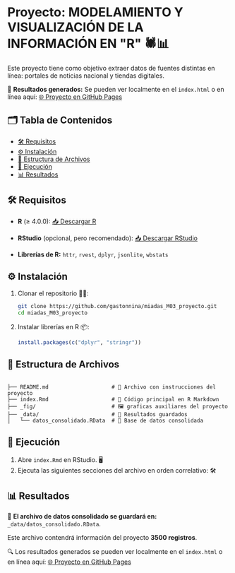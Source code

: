 <!-- omit in toc -->
# Proyecto: MODELAMIENTO Y VISUALIZACIÓN DE LA INFORMACIÓN EN "R" 🕷️📊

Este proyecto tiene como objetivo extraer datos de fuentes distintas en línea: portales de noticias nacional y tiendas digitales.

📄 **Resultados generados:** Se pueden ver localmente en el `index.html` o en línea aquí: [🌐 Proyecto en GitHub Pages](https://gastonnina.github.io/miadas_M03_proyecto)

<!-- omit in toc -->
## 🗂️ Tabla de Contenidos

- [🛠️ Requisitos](#️-requisitos)
- [⚙️ Instalación](#️-instalación)
- [📁 Estructura de Archivos](#-estructura-de-archivos)
- [🚀 Ejecución](#-ejecución)
- [📊 Resultados](#-resultados)


## 🛠️ Requisitos

- **R** (≥ 4.0.0): [📥 Descargar R](https://cran.r-project.org/)
- **RStudio** (opcional, pero recomendado): [📥 Descargar RStudio](https://posit.co/download/rstudio-desktop/)

- **Librerías de R:** `httr`, `rvest`, `dplyr`, `jsonlite`, `wbstats`

## ⚙️ Instalación

1. Clonar el repositorio 🧑‍💻:

   ```bash
   git clone https://github.com/gastonnina/miadas_M03_proyecto.git
   cd miadas_M03_proyecto
   ```

2. Instalar librerías en R 📦:

   ```r
   install.packages(c("dplyr", "stringr"))
   ```

## 📁 Estructura de Archivos

```

├── README.md                    # 📄 Archivo con instrucciones del proyecto
├── index.Rmd                    # 🔢 Código principal en R Markdown
├── _fig/                        # 🖼️ graficas auxiliares del proyecto
├── _data/                       # 📂 Resultados guardados
│   └── datos_consolidado.RData  # 💾 Base de datos consolidada
```

## 🚀 Ejecución

1. Abre `index.Rmd` en RStudio. 🖥️
2. Ejecuta las siguientes secciones del archivo en orden correlativo: 🛠️

## 📊 Resultados

📁 **El archivo de datos consolidado se guardará en:**
`_data/datos_consolidado.RData`.

Este archivo contendrá información del proyecto **3500 registros**.

🔍 Los resultados generados se pueden ver localmente en el `index.html` o en línea aquí: [🌐 Proyecto en GitHub Pages](https://gastonnina.github.io/miadas_M03_proyecto)